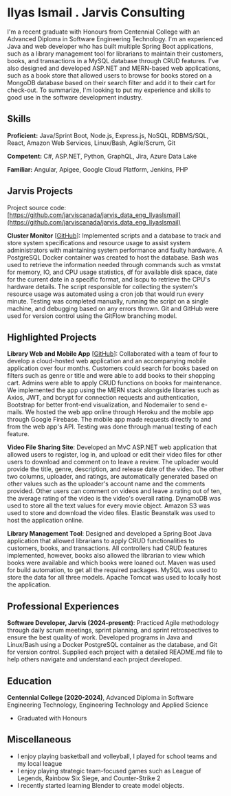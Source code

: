 # Ilyas Ismail . Jarvis Consulting

I'm a recent graduate with Honours from Centennial College with an Advanced Diploma in Software Engineering Technology. I'm an experienced Java and web developer who has built multiple Spring Boot applications, such as a library management tool for librarians to maintain their customers, books, and transactions in a MySQL database through CRUD features. I've also designed and developed ASP.NET and MERN-based web applications, such as a book store that allowed users to browse for books stored on a MongoDB database based on their search filter and add it to their cart for check-out. To summarize, I'm looking to put my experience and skills to good use in the software development industry.

## Skills

**Proficient:** Java/Sprint Boot, Node.js, Express.js, NoSQL, RDBMS/SQL, React, Amazon Web Services, Linux/Bash, Agile/Scrum, Git

**Competent:** C#, ASP.NET, Python, GraphQL, Jira, Azure Data Lake

**Familiar:** Angular, Apigee, Google Cloud Platform, Jenkins, PHP

## Jarvis Projects

Project source code: [https://github.com/jarviscanada/jarvis_data_eng_IlyasIsmail](https://github.com/jarviscanada/jarvis_data_eng_IlyasIsmail)


**Cluster Monitor** [[GitHub](https://github.com/jarviscanada/jarvis_data_eng_IlyasIsmail/tree/master/linux_sql)]: Implemented scripts and a database to track and store system specifications and resource usage to assist system administrators with maintaining system performance and faulty hardware. A PostgreSQL Docker container was created to host the database. Bash was used to retrieve the information needed through commands such as vmstat for memory, IO, and CPU usage statistics, df for available disk space, date for the current date in a specific format, and lscpu to retrieve the CPU's hardware details. The script responsible for collecting the system's resource usage was automated using a cron job that would run every minute. Testing was completed manually, running the script on a single machine, and debugging based on any errors thrown. Git and GitHub were used for version control using the GitFlow branching model.


## Highlighted Projects
**Library Web and Mobile App** [[GitHub](https://github.com/jamwalab/mylibraryapp/tree/main)]: Collaborated with a team of four to develop a cloud-hosted web application and an accompanying mobile application over four months. Customers could search for books based on filters such as genre or title and were able to add books to their shopping cart. Admins were able to apply CRUD functions on books for maintenance. We implemented the app using the MERN stack alongside libraries such as Axios, JWT, and bcrypt for connection requests and authentication, Bootstrap for better front-end visualization, and Nodemailer to send e-mails. We hosted the web app online through Heroku and the mobile app through Google Firebase. The mobile app made requests directly to and from the web app's API. Testing was done through manual testing of each feature.

**Video File Sharing Site**: Developed an MvC ASP.NET web application that allowed users to register, log in, and upload or edit their video files for other users to download and comment on to leave a review. The uploader would provide the title, genre, description, and release date of the video. The other two columns, uploader, and ratings, are automatically generated based on other values such as the uploader's account name and the comments provided. Other users can comment on videos and leave a rating out of ten, the average rating of the video is the video's overall rating. DynamoDB was used to store all the text values for every movie object. Amazon S3 was used to store and download the video files. Elastic Beanstalk was used to host the application online.

**Library Management Tool**: Designed and developed a Spring Boot Java application that allowed librarians to apply CRUD functionalities to customers, books, and transactions. All controllers had CRUD features implemented, however, books also allowed the librarian to view which books were available and which books were loaned out. Maven was used for build automation, to get all the required packages. MySQL was used to store the data for all three models. Apache Tomcat was used to locally host the application.


## Professional Experiences

**Software Developer, Jarvis (2024-present)**: Practiced Agile methodology through daily scrum meetings, sprint planning, and sprint retrospectives to ensure the best quality of work. Developed programs in Java and Linux/Bash using a Docker PostgreSQL container as the database, and Git for version control. Supplied each project with a detailed README.md file to help others navigate and understand each project developed.


## Education
**Centennial College (2020-2024)**, Advanced Diploma in Software Engineering Technology, Engineering Technology and Applied Science
- Graduated with Honours


## Miscellaneous
- I enjoy playing basketball and volleyball, I played for school teams and my local league
- I enjoy playing strategic team-focused games such as League of Legends, Rainbow Six Siege, and Counter-Strike 2
- I recently started learning Blender to create model objects.